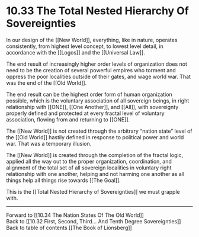 # 10.33 The Total Nested Hierarchy Of Sovereignties

In our design of the [[New World]], everything, like in nature, operates consistently, from highest level concept, to lowest level detail, in accordance with the [[Logos]] and the [[Universal Law]]. 

The end result of increasingly higher order levels of organization does not need to be the creation of several powerful empires who torment and oppress the poor localities outside of their gates, and wage world war. That was the end of the [[Old World]]. 

The end result can be the highest order form of human organization possible, which is the voluntary association of all sovereign beings, in right relationship with [[ONE]], [[One Another]], and [[All]], with sovereignty properly defined and protected at every fractal level of voluntary association, flowing from and returning to [[ONE]]. 

The [[New World]] is not created through the arbitrary “nation state” level of the [[Old World]] hastily defined in response to political power and world war. That was a temporary illusion.

The [[New World]] is created through the completion of the fractal logic, applied all the way out to the proper organization, coordination, and alignment of the total set of all sovereign localities in voluntary right relationship with one another, helping and not harming one another as all things help all things rise towards [[The Goal]]. 

This is the [[Total Nested Hierarchy of Sovereignties]] we must grapple with. 

___

Forward to [[10.34 The Nation States Of The Old World]]  
Back to [[10.32 First, Second, Third... And Tenth Degree Sovereignties]]  
Back to table of contents [[The Book of Lionsberg]]  
